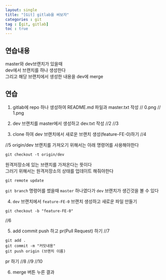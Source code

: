 ```yaml
---
layout: single
title: "[Git] gitlab을 써보자"
categories : git
tag : [git, gitlab]
toc : true
---
```


## 연습내용
master와 dev브랜치가 있을때  
dev에서 브랜치를 하나 생성한다  
그리고 해당 브랜치에서 생성한 내용을 dev에 merge

## 연습
1. gitlab에 repo 하나 생성하여 README.md 파일과 master.txt 작성
// 0.png
// 1.png
2. dev 브랜치를 master에서 생성하고 dev.txt 작성
//2
//3

3. clone 하여 dev 브랜치에서 새로운 브랜치 생성(feature-FE-0)하기
//4


//5
origin/dev 브랜치를 가져오기 위해서는 아래 명령어를 사용해야한다

```
git checkout -t origin/dev
```

원격저장소에 있는 브랜치를 가져온다는 뜻이다  
그러기 위해서는 원격저장소의 상태를 업데이트 해줘야한다

```
git remote update
```

`git branch` 명령어를 썼을때 
`master` 하나였다가 `dev` 브랜치가 생긴것을 볼 수 있다
 
4. `dev` 브랜치에서 `feature-FE-0` 브랜치 생성하고 새로운 파일 만들기
```
git checkout -b "feature-FE-0"
```
//6

5. add commit push 하고 pr(Pull Request) 하기 
//7
```
git add .
git commit -m "커밋내용"
git push origin (브랜치 이름)
```

pr 하기
//8
//9
//10

6. merge 버튼 누른 결과








